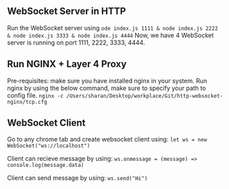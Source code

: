 ## WebSocket Server in HTTP

Run the WebSocket server using `ode index.js 1111 & node index.js 2222 & node index.js 3333 & node index.js 4444`
Now, we have 4 WebSocket server is running on port 1111, 2222, 3333, 4444.

## Run NGINX + Layer 4 Proxy

Pre-requisites: make sure you have installed nginx in your system.
Run nginx by using the below command, make sure to specify your path to config file.
`nginx -c /Users/sharan/Desktop/workplace/Git/http-websocket-nginx/tcp.cfg`

## WebSocket Client

Go to any chrome tab and create websocket client using:
`let ws = new WebSocket("ws://localhost")`

Client can recieve message by using:
`ws.onmessage = (message) => console.log(message.data)`

Client can send message by using:
`ws.send("Hi")`
